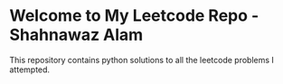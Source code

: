 # Welcome to My Leetcode Repo - Shahnawaz Alam

This repository contains python solutions to all the leetcode problems I attempted. 

